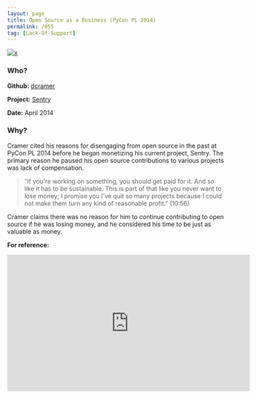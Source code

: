 ```yaml
---
layout: page
title: Open Source as a Business (PyCon PL 2014)
permalink: /055
tag: [Lack-Of-Support]
---
```


[![x](https://img.shields.io/badge/-Lack%20of%20Support-e2062c)](/#LOS) 

### Who?

**Github:** [dcramer](https://github.com/dcramer)

**Project:** [Sentry](https://github.com/getsentry)

**Date:** April 2014

### Why?

Cramer cited his reasons for disengaging from open source in the past at PyCon PL 2014 before he began monetizing his current project, Sentry. The primary reason he paused his open source contributions to various projects was lack of compensation.

> "if you're working on something, you should get paid for it. And so like it has to be sustainable. This is part of that like you never want to lose money; I promise you I've quit so many projects because I could not make them turn any kind of reasonable profit." (10:56)

Cramer claims there was no reason for him to continue contributing to open source if he was losing money, and he considered his time to be just as valuable as money.

**For reference:**

<iframe width="560" height="315" src="https://www.youtube.com/embed/jqOEAvO_muI?start=651" title="YouTube video player" frameborder="0" allow="accelerometer; autoplay; clipboard-write; encrypted-media; gyroscope; picture-in-picture" allowfullscreen></iframe>

